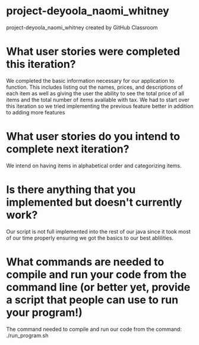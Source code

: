 # project-deyoola_naomi_whitney
project-deyoola_naomi_whitney created by GitHub Classroom
# What user stories were completed this iteration?
We completed the basic information necessary for our application to function. This includes listing out the names, prices, and descriptions of each item as well as giving the user the ability to see the total price of all items and the total number of items available with tax. We had to start over this iteration so we tried implementing the previous feature better in addition to adding more features

# What user stories do you intend to complete next iteration?
We intend on having items in alphabetical order and categorizing items.

# Is there anything that you implemented but doesn't currently work?
Our script is not full implemented into the rest of our java since it took most of our time properly ensuring we got the basics to our best ablilities.

# What commands are needed to compile and run your code from the command line (or better yet, provide a script that people can use to run your program!)
The command needed to compile and run our code from the command: ./run_program.sh 
